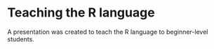 # Teaching the R language
A presentation was created to teach the R language to beginner-level students. 
